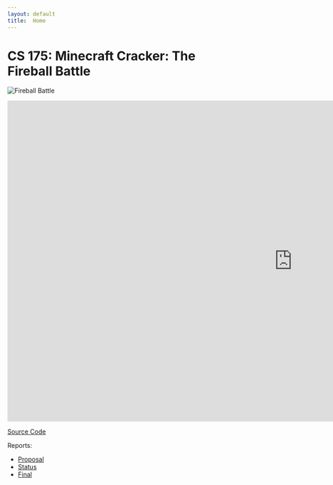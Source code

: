 ```yaml
---
layout: default
title:  Home
---
```

# CS 175: Minecraft Cracker: The Fireball Battle

![Fireball Battle](https://i.ytimg.com/vi/-HVxYHAch2g/maxresdefault.jpg)


<iframe width="1280" height="720" src="https://www.youtube.com/embed/UMcZHYxZHTo" frameborder="0" allowfullscreen="true"> </iframe>


[Source Code](https://github.com/hongminy/Minecraft-Cracker/)

Reports:

- [Proposal](proposal.html)
- [Status](status.html)
- [Final](final.html)
